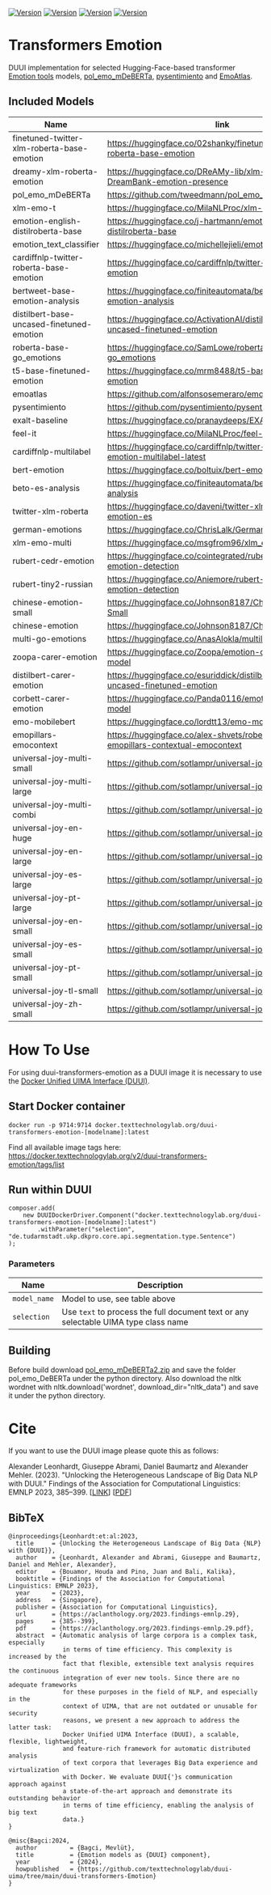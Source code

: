 [![Version](https://img.shields.io/static/v1?label=duui-transformers-emotion&message=0.3.0&color=blue)](https://docker.texttechnologylab.org/v2/duui-transformers-emotion-finetuned-twitter-xlm-roberta-base-emotion/tags/list)
[![Version](https://img.shields.io/static/v1?label=Python&message=3.10&color=green)]()
[![Version](https://img.shields.io/static/v1?label=Transformers&message=4.41.2&color=yellow)]()
[![Version](https://img.shields.io/static/v1?label=Torch&message=2.5.1&color=red)]()

# Transformers Emotion

DUUI implementation for selected Hugging-Face-based transformer [Emotion tools](https://huggingface.co/models?sort=trending&search=emotion) models,  [pol_emo_mDeBERTa](https://github.com/tweedmann/pol_emo_mDeBERTa2), [pysentimiento](https://github.com/pysentimiento/pysentimiento/) and [EmoAtlas](https://github.com/alfonsosemeraro/emoatlas).
## Included Models

| Name                                    | link                                                                             | Revision                                  | Languages         |
|-----------------------------------------|----------------------------------------------------------------------------------|-------------------------------------------|-------------------|
| finetuned-twitter-xlm-roberta-base-emotion | https://huggingface.co/02shanky/finetuned-twitter-xlm-roberta-base-emotion       | 28e6d080e9f73171b574dd88ac768da9e6622c36  | Multilingual      |
| dreamy-xlm-roberta-emotion              | https://huggingface.co/DReAMy-lib/xlm-roberta-large-DreamBank-emotion-presence   | b3487623ec2dd4b9bd0644d8266291afb9956e9f  | Multilingual      |
| pol_emo_mDeBERTa                        | https://github.com/tweedmann/pol_emo_mDeBERTa2                                   | 523da7dc2523631787ef0712bad53bfe2ac46840  | Multilingual      |
| xlm-emo-t                               | https://huggingface.co/MilaNLProc/xlm-emo-t                                      | a6ee7c9fad08d60204e7ae437d41d392381496f0  | Multilingual      |
| emotion-english-distilroberta-base      | https://huggingface.co/j-hartmann/emotion-english-distilroberta-base             | 0e1cd914e3d46199ed785853e12b57304e04178b  | EN                |
| emotion_text_classifier                 | https://huggingface.co/michellejieli/emotion_text_classifier                     | dc4df5597fcda82589511c3900fedbe1c0ffec82  | EN                |
| cardiffnlp-twitter-roberta-base-emotion | https://huggingface.co/cardiffnlp/twitter-roberta-base-emotion                   | 2848306ad936b7cd47c76c2c4e14d694a41e0f54  | EN                |
| bertweet-base-emotion-analysis          | https://huggingface.co/finiteautomata/bertweet-base-emotion-analysis             | c482c9e1750a29dcc393234816bcf468ff77cd2d  | EN                |
| distilbert-base-uncased-finetuned-emotion | https://huggingface.co/ActivationAI/distilbert-base-uncased-finetuned-emotion    | dbf4470880ff3b73f22975241cd309bdf8e2195f  | EN                |
| roberta-base-go_emotions                | https://huggingface.co/SamLowe/roberta-base-go_emotions                          | 58b6c5b44a7a12093f782442969019c7e2982299  | EN                |
| t5-base-finetuned-emotion               | https://huggingface.co/mrm8488/t5-base-finetuned-emotion                         | e44a316825f11230724b36412fbf1899c76e82de  | EN                |
| emoatlas                                | https://github.com/alfonsosemeraro/emoatlas                                      | adae44a80dd55c1d1c467c4e72bdb2d8cf63bf28  | EN                |
| pysentimiento                           | https://github.com/pysentimiento/pysentimiento/                                  | 60822acfd805ad5d95437c695daa33c18dbda060  | EN, ES, IT, PT    |
| exalt-baseline                          | https://huggingface.co/pranaydeeps/EXALT-Baseline                                | 4b5e2a38b4e72823c428891170aec8930f580bad  | Multi             |
| feel-it                                 | https://huggingface.co/MilaNLProc/feel-it-italian-emotion                        | 6efdabf62230414aeba764986b4ae317ce7c5c47  | IT                |
| cardiffnlp-multilabel                   | https://huggingface.co/cardiffnlp/twitter-roberta-base-emotion-multilabel-latest | 30a56d88e47e493f08f93c786d49c526550b55b9  | EN                |
| bert-emotion                            | https://huggingface.co/boltuix/bert-emotion                                      | 00b4ef11958dd607b2ede29f6ed6d02338782c94  | EN                |
| beto-es-analysis                        | https://huggingface.co/finiteautomata/beto-emotion-analysis                      | 9b628b0bd91471ad9bd709c10522c379ce09c32a  | ES                |
| twitter-xlm-roberta                     | https://huggingface.co/daveni/twitter-xlm-roberta-emotion-es                     | ab57a1137b2eb1f6c90fc77b0a4c4ced7dbd4d60  | ES                |
| german-emotions                         | https://huggingface.co/ChrisLalk/German-Emotions                                 | a60c4707ead45e083f67157edd7ff56621ee39e   | DE                |
| xlm-emo-multi                           | https://huggingface.co/msgfrom96/xlm_emo_multi                                   | 56b4b493b8591381fbd309eb4de118cd0771aa4a  | EN,AR             |
| rubert-cedr-emotion                     | https://huggingface.co/cointegrated/rubert-tiny2-cedr-emotion-detection          | 453ae93ca895c98cda29522c72b6fbc5a08067b9  | RU                |
| rubert-tiny2-russian                    | https://huggingface.co/Aniemore/rubert-tiny2-russian-emotion-detection           | a7b5618de479a2f77637393ed2931d48b9618208  | RU                |
| chinese-emotion-small                   | https://huggingface.co/Johnson8187/Chinese-Emotion-Small                         | 2c04ce86de44d232f0fbe31413868eb31d791aea  | ZH                |
| chinese-emotion                         | https://huggingface.co/Johnson8187/Chinese-Emotion                               | 76f94d57b9fdf2b801b9ff9ef2d2af16d2ddf27e  | ZH                |
| multi-go-emotions                       | https://huggingface.co/AnasAlokla/multilingual_go_emotions                       | 64610deb3453acfff12bb8289e3e7d0913ae91df  | AR,EN,FR,ES,NL,TR |
| zoopa-carer-emotion                     | https://huggingface.co/Zoopa/emotion-classification-model                        | 829c7072f509941b33ccae5e9d3ea3ba33e07bc9  | EN                |
| distilbert-carer-emotion                | https://huggingface.co/esuriddick/distilbert-base-uncased-finetuned-emotion      | 7c0c353fc08ba81ff219ec9df9fabfd0575c07ef  | EN                |
| corbett-carer-emotion                   | https://huggingface.co/Panda0116/emotion-classification-model                       | 7db05a776be17ff42971dc07c3156f3aae40d730  | EN                |
| emo-mobilebert                          | https://huggingface.co/lordtt13/emo-mobilebert                       | 26d8fcb41762ae83cc9fa03005cb63cde06ef340  | EN                |
| emopillars-emocontext                   | https://huggingface.co/alex-shvets/roberta-large-emopillars-contextual-emocontext                      | 94b11cf8e151fc33e114dd78f5a72a5ad7b874cd  | EN                |
| universal-joy-multi-small               | https://github.com/sotlampr/universal-joy                      | 6ab01e98c8106e610247e5e8f0712af08c007b67  | Multi             |
| universal-joy-multi-large               | https://github.com/sotlampr/universal-joy                      | 6ab01e98c8106e610247e5e8f0712af08c007b67  | Multi             |
| universal-joy-multi-combi               | https://github.com/sotlampr/universal-joy                      | 6ab01e98c8106e610247e5e8f0712af08c007b67  | Multi             |
| universal-joy-en-huge                   | https://github.com/sotlampr/universal-joy                      | 6ab01e98c8106e610247e5e8f0712af08c007b67  | EN                |
| universal-joy-en-large                  | https://github.com/sotlampr/universal-joy                      | 6ab01e98c8106e610247e5e8f0712af08c007b67  | EN                |
| universal-joy-es-large                  | https://github.com/sotlampr/universal-joy                      | 6ab01e98c8106e610247e5e8f0712af08c007b67  | ES                |
| universal-joy-pt-large                  | https://github.com/sotlampr/universal-joy                      | 6ab01e98c8106e610247e5e8f0712af08c007b67  | PT                |
| universal-joy-en-small                  | https://github.com/sotlampr/universal-joy                      | 6ab01e98c8106e610247e5e8f0712af08c007b67  | EN                |
| universal-joy-es-small                  | https://github.com/sotlampr/universal-joy                      | 6ab01e98c8106e610247e5e8f0712af08c007b67  | ES                |
| universal-joy-pt-small                  | https://github.com/sotlampr/universal-joy                      | 6ab01e98c8106e610247e5e8f0712af08c007b67  | PT                |
| universal-joy-tl-small                  | https://github.com/sotlampr/universal-joy                      | 6ab01e98c8106e610247e5e8f0712af08c007b67  | TL                |
| universal-joy-zh-small                  | https://github.com/sotlampr/universal-joy                      | 6ab01e98c8106e610247e5e8f0712af08c007b67  | ZH                |

# How To Use

For using duui-transformers-emotion as a DUUI image it is necessary to use the [Docker Unified UIMA Interface (DUUI)](https://github.com/texttechnologylab/DockerUnifiedUIMAInterface).

## Start Docker container

```
docker run -p 9714:9714 docker.texttechnologylab.org/duui-transformers-emotion-[modelname]:latest
```

Find all available image tags here: https://docker.texttechnologylab.org/v2/duui-transformers-emotion/tags/list

## Run within DUUI

```
composer.add(
    new DUUIDockerDriver.Component("docker.texttechnologylab.org/duui-transformers-emotion-[modelname]:latest")
        .withParameter("selection", "de.tudarmstadt.ukp.dkpro.core.api.segmentation.type.Sentence")
);
```

### Parameters

| Name | Description |
| ---- | ----------- |
| `model_name` | Model to use, see table above |
| `selection`  | Use `text` to process the full document text or any selectable UIMA type class name |

## Building
Before build download [pol_emo_mDeBERTa2.zip](https://github.com/tweedmann/pol_emo_mDeBERTa2/releases/download/v.1.0.0/pol_emo_mDeBERTa2.zip) and save the folder pol_emo_DeBERTa under the python directory.
Also download the nltk wordnet with nltk.download('wordnet', download_dir="nltk_data") and save it under the python directory.

# Cite

If you want to use the DUUI image please quote this as follows:

Alexander Leonhardt, Giuseppe Abrami, Daniel Baumartz and Alexander Mehler. (2023). "Unlocking the Heterogeneous Landscape of Big Data NLP with DUUI." Findings of the Association for Computational Linguistics: EMNLP 2023, 385–399. [[LINK](https://aclanthology.org/2023.findings-emnlp.29)] [[PDF](https://aclanthology.org/2023.findings-emnlp.29.pdf)]

## BibTeX

```
@inproceedings{Leonhardt:et:al:2023,
  title     = {Unlocking the Heterogeneous Landscape of Big Data {NLP} with {DUUI}},
  author    = {Leonhardt, Alexander and Abrami, Giuseppe and Baumartz, Daniel and Mehler, Alexander},
  editor    = {Bouamor, Houda and Pino, Juan and Bali, Kalika},
  booktitle = {Findings of the Association for Computational Linguistics: EMNLP 2023},
  year      = {2023},
  address   = {Singapore},
  publisher = {Association for Computational Linguistics},
  url       = {https://aclanthology.org/2023.findings-emnlp.29},
  pages     = {385--399},
  pdf       = {https://aclanthology.org/2023.findings-emnlp.29.pdf},
  abstract  = {Automatic analysis of large corpora is a complex task, especially
               in terms of time efficiency. This complexity is increased by the
               fact that flexible, extensible text analysis requires the continuous
               integration of ever new tools. Since there are no adequate frameworks
               for these purposes in the field of NLP, and especially in the
               context of UIMA, that are not outdated or unusable for security
               reasons, we present a new approach to address the latter task:
               Docker Unified UIMA Interface (DUUI), a scalable, flexible, lightweight,
               and feature-rich framework for automatic distributed analysis
               of text corpora that leverages Big Data experience and virtualization
               with Docker. We evaluate DUUI{'}s communication approach against
               a state-of-the-art approach and demonstrate its outstanding behavior
               in terms of time efficiency, enabling the analysis of big text
               data.}
}

@misc{Bagci:2024,
  author         = {Bagci, Mevlüt},
  title          = {Emotion models as {DUUI} component},
  year           = {2024},
  howpublished   = {https://github.com/texttechnologylab/duui-uima/tree/main/duui-transformers-Emotion}
}

```

